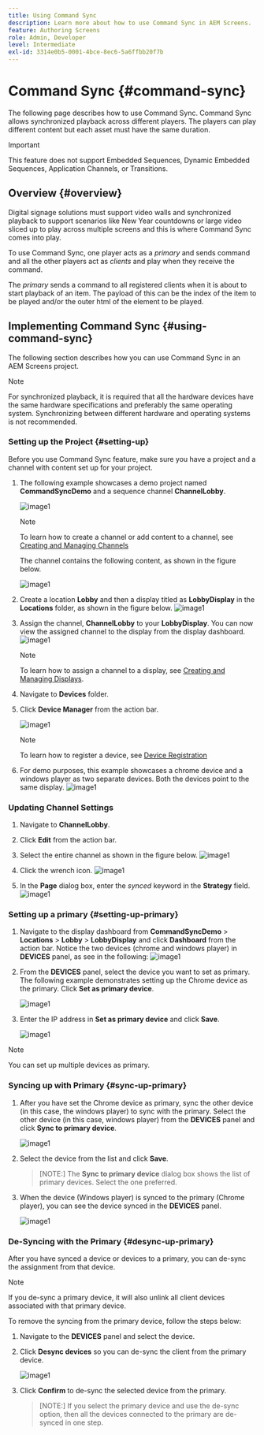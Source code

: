 ```yaml
---
title: Using Command Sync
description: Learn more about how to use Command Sync in AEM Screens.
feature: Authoring Screens
role: Admin, Developer
level: Intermediate
exl-id: 3314e0b5-0001-4bce-8ec6-5a6ffbb20f7b
---
```

# Command Sync {#command-sync}

The following page describes how to use Command Sync. Command Sync allows synchronized playback across different players. The players can play different content but each asset must have the same duration.

>[!IMPORTANT]
>
>This feature does not support Embedded Sequences, Dynamic Embedded Sequences, Application Channels, or Transitions.

## Overview {#overview}

Digital signage solutions must support video walls and synchronized playback to support scenarios like New Year countdowns or large video sliced up to play across multiple screens and this is where Command Sync comes into play.

To use Command Sync, one player acts as a *primary* and sends command and all the other players act as *clients* and play when they receive the command. 

The *primary* sends a command to all registered clients when it is about to start playback of an item. The payload of this can be the index of the item to be played and/or the outer html of the element to be played.

## Implementing Command Sync {#using-command-sync}

The following section describes how you can use Command Sync in an AEM Screens project.

>[!NOTE]
>
>For synchronized playback, it is required that all the hardware devices have the same hardware specifications and preferably the same operating system. Synchronizing between different hardware and operating systems is not recommended.

### Setting up the Project {#setting-up}

Before you use Command Sync feature, make sure you have a project and a channel with content set up for your project.

1. The following example showcases a demo project named **CommandSyncDemo** and a sequence channel **ChannelLobby**.

   ![image1](assets/command-sync/command-sync1-1.png)

   >[!NOTE]
   >
   >To learn how to create a channel or add content to a channel, see [Creating and Managing Channels](/help/user-guide/managing-channels.md)

   The channel contains the following content, as shown in the figure below.

   ![image1](assets/command-sync/command-sync2-1.png)

1. Create a location **Lobby** and then a display titled as **LobbyDisplay** in the **Locations** folder, as shown in the figure below.
   ![image1](assets/command-sync/command-sync3-1.png)

1. Assign the channel, **ChannelLobby** to your **LobbyDisplay**. You can now view the assigned channel to the display from the display dashboard.
    ![image1](assets/command-sync/command-sync4-1.png)

   >[!NOTE]
   >
   >To learn how to assign a channel to a display, see [Creating and Managing Displays](/help/user-guide/managing-displays.md).

1. Navigate to **Devices** folder.
1. Click **Device Manager** from the action bar.

   ![image1](assets/command-sync5.png)

   >[!NOTE]
   >
   >To learn how to register a device, see [Device Registration](/help/user-guide/device-registration.md)

1. For demo purposes, this example showcases a chrome device and a windows player as two separate devices. Both the devices point to the same display.
   ![image1](assets/command-sync6.png)

### Updating Channel Settings

1. Navigate to **ChannelLobby**.
1. Click **Edit** from the action bar.
1. Select the entire channel as shown in the figure below.
   ![image1](assets/command-sync/command-sync7-1.png)

1. Click the wrench icon.
   ![image1](assets/command-sync/command-sync8-1.png)

1. In the **Page** dialog box, enter the *synced* keyword in the **Strategy** field.
   ![image1](assets/command-sync/command-sync9-1.png)


### Setting up a primary {#setting-up-primary}

1. Navigate to the display dashboard from **CommandSyncDemo** > **Locations**  > **Lobby** > **LobbyDisplay** and click **Dashboard** from the action bar.
Notice the two devices (chrome and windows player) in **DEVICES** panel, as see in the following:
      ![image1](assets/command-sync/command-sync10-1.png)

1. From the **DEVICES** panel, select the device you want to set as primary. The following example demonstrates setting up the Chrome device as the primary. Click **Set as primary device**.

    ![image1](assets/command-sync/command-sync11-1.png)

1. Enter the IP address in **Set as primary device** and click **Save**. 

   ![image1](assets/command-sync/command-sync12-1.png)

>[!NOTE]
>
>You can set up multiple devices as primary.

### Syncing up with Primary {#sync-up-primary}

1. After you have set the Chrome device as primary, sync the other device (in this case, the windows player) to sync with the primary.
Select the other device (in this case, windows player) from the **DEVICES** panel and click **Sync to primary device**.

   ![image1](assets/command-sync/command-sync13-1.png)

1. Select the device from the list and click **Save**.

   >[NOTE:]
   > The **Sync to primary device** dialog box shows the list of primary devices. Select the one preferred.

1. When the device (Windows player) is synced to the primary (Chrome player), you can see the device synced in the **DEVICES** panel.

   ![image1](assets/command-sync/command-sync14-1.png)

### De-Syncing with the Primary {#desync-up-primary}

After you have synced a device or devices to a primary, you can de-sync the assignment from that device. 

>[!NOTE]
>
>If you de-sync a primary device, it will also unlink all client devices associated with that primary device.

To remove the syncing from the primary device, follow the steps below:

1. Navigate to the **DEVICES** panel  and select the device.

1. Click **Desync devices** so you can de-sync the client from the primary device.

   ![image1](assets/command-sync/command-sync15-1.png)

1. Click **Confirm** to de-sync the selected device from the primary.

   >[NOTE:]
   > If you select the primary device and use the de-sync option, then all the devices connected to the primary are de-synced in one step.

